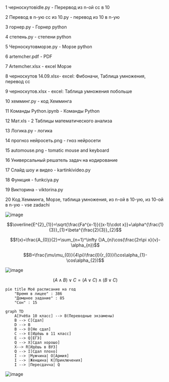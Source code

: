  1 черноскутовidle.py - Перервод из n-ой сс в 10
 
 
 2 Перевод в n-ую сс из 10.py - перевод из 10 в n-ую
 
 
 3 горнер.py - Горнер python
 
 
 4 степень.py - степени python
 
 
 5 Черноскутовморзе.py - Морзе python
 
 
 6 artemcher.pdf - PDF
 
 
 7 Artemcher.xlsx - excel Морзе
 
 
 8 черноскутов 14.09.xlsx- excel: Фибоначи, Таблица умножения, перевод сс
 
 
 9 черноскутов.xlsx - excel: Таблица умножения побольше


10 хемминг.py - код Хемминга


11 Команды Python.ipynb - Команды Python


12 Мат.xls - 2 Таблицы математического анализа


13 Логика.py - логика


14 прогноз нейросеть.png - гноз нейросети


15 automouse.png - tomatic mouse and keyboard


16 Универсальный решатель задач на кодирование


17 Слайд шоу и видео - kartinkivideo.py


18 Функция - funkciya.py


19 Викторина - viktorina.py


20 Код Хемминга, Морзе, таблица умножения, из n-ой в 10-ую, из 10-ой в n-ую - vse zadachi


![image](https://user-images.githubusercontent.com/114457195/200724128-fcd3093f-85b4-4f4f-94cc-45c1eeddaa9d.png)


$$\overline{E^{2}_{1}}=\sqrt{\frac{Fa^{x-1}}{(x-1)\cdot x}}+\alpha^{\frac{1}{3}}_{1}+\beta^{\frac{2}{3}}_{2}$$


$$f(x)=\frac{A_{0}}{2}+\sum_{n=1}^\infty  {}A_{n}\cos(\frac{2n\pi x}{v}-\alpha_{n})$$


$$B=\frac{\mu\mu_{0}}{4\pi}\frac{I}{r_{0}}(\cos\alpha_{1}-\cos\alpha_{2})$$


![image](https://user-images.githubusercontent.com/114457195/200726300-6d0483cd-023f-4034-9cdd-0f1364cd28a5.png)

$$(A\wedge B)\vee C= (A\vee C)\wedge (B\vee C)$$


``` mermaid
pie title Моё расписание на год
    "Время в лицее" : 386
    "Домшнее задание" : 85
    "Сон" : 15
```

``` mermaid
graph TD
    A[Учёба 10 класс] --> B(Переводные экзамены)
    B --> C[Сдал]
    D --> B
    B --> D[Не сдал]
    C --> E[Идёшь в 11 класс]
    E --> Q[ЕГЭ]
    Q --> X[Сдал хорошо]
    X--> R[Идёшь в ВУЗ]
    Q --> I[Сдал плохо]
    I --> |Мужчина| O[Армия]
    I --> |Женщина| K[Приключения]
    I --> |Пересдачча| Q
 ```
![image](https://user-images.githubusercontent.com/114457195/208807459-4165f3c0-9867-420d-a68f-cb9e62e03944.png)
